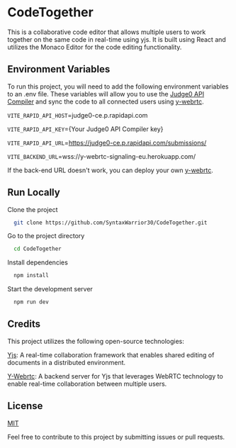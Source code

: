 
# CodeTogether

This is a collaborative code editor that allows multiple users to work together on the same code in real-time using yjs. It is built using React and utilizes the Monaco Editor for the code editing functionality. 


## Environment Variables

To run this project, you will need to add the following environment variables to an .env file. These variables will allow you to use the [Judge0 API Compiler](https://rapidapi.com/judge0-official/api/judge0-ce) and sync the code to all connected users using [y-webrtc](https://github.com/yjs/y-webrtc).

`VITE_RAPID_API_HOST`=judge0-ce.p.rapidapi.com

`VITE_RAPID_API_KEY`={Your Judge0 API Compiler key}

`VITE_RAPID_API_URL`=https://judge0-ce.p.rapidapi.com/submissions/

`VITE_BACKEND_URL`=wss://y-webrtc-signaling-eu.herokuapp.com/

If the back-end URL doesn't work, you can deploy your own [y-webrtc](https://github.com/yjs/y-webrtc). 


## Run Locally

Clone the project

```bash
  git clone https://github.com/SyntaxWarrior30/CodeTogether.git
```

Go to the project directory

```bash
  cd CodeTogether
```

Install dependencies

```bash
  npm install
```

Start the development server

```bash
  npm run dev
```


## Credits

This project utilizes the following open-source technologies:

[Yjs](https://github.com/yjs/yjs): A real-time collaboration framework that enables shared editing of documents in a distributed environment.

[Y-Webrtc](https://github.com/yjs/y-webrtc): A backend server for Yjs that leverages WebRTC technology to enable real-time collaboration between multiple users.


## License

[MIT](https://choosealicense.com/licenses/mit/)

Feel free to contribute to this project by submitting issues or pull requests.

